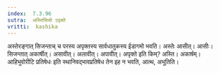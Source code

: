 ```yaml
---
index:  7.3.96
sutra:  अस्तिसिचो ऽपृक्ते
vritti:  kashika 
---
```


अस्तेरङ्गात् सिजन्ताच् च परस्य अपृक्तस्य सार्वधातुकस्य ईडागमो भवति। अस्तेः आसीत्। आसीः। सिजन्तात् अकार्षीत्। असावीत्। अलावीत्। अपावीत्। अपृक्ते इति किम्? अस्ति। अकार्षम्। आहिभुवोरीटि प्रतिषेधः इति स्थानिवद्भावप्रतिषेध तेन इह न भवति, आत्थ, अभूतिति।

